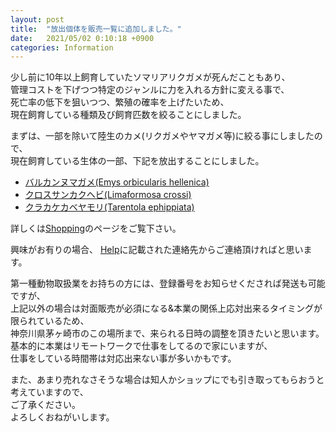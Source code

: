 ```yaml
---
layout: post
title:  "放出個体を販売一覧に追加しました。"
date:   2021/05/02 0:10:18 +0900
categories: Information
---
```


少し前に10年以上飼育していたソマリアリクガメが死んだこともあり、  
管理コストを下げつつ特定のジャンルに力を入れる方針に変える事で、    
死亡率の低下を狙いつつ、繁殖の確率を上げたいため、  
現在飼育している種類及び飼育匹数を絞ることにしました。

まずは、一部を除いて陸生のカメ(リクガメやヤマガメ等)に絞る事にしましたので、  
現在飼育している生体の一部、下記を放出することにしました。

* [バルカンヌマガメ(Emys orbicularis hellenica)](/shopping/creatures/emys-orbicularis-hellenica)
* [クロスサンカクヘビ(Limaformosa crossi)](/shopping/creatures/limaformosa-crossi)
* [クラカケカベヤモリ(Tarentola ephippiata)](/shopping/creatures/tarentola-ephippiata)

詳しくは[Shopping](/shopping/)のページをご覧下さい。

興味がお有りの場合、
[Help](/help/)に記載された連絡先からご連絡頂ければと思います。

第一種動物取扱業をお持ちの方には、登録番号をお知らせくだされば発送も可能ですが、  
上記以外の場合は対面販売が必須になる&本業の関係上応対出来るタイミングが限られているため、  
神奈川県茅ヶ崎市のこの場所まで、来られる日時の調整を頂きたいと思います。  
基本的に本業はリモートワークで仕事をしてるので家にいますが、  
仕事をしている時間帯は対応出来ない事が多いかもです。

また、あまり売れなさそうな場合は知人かショップにでも引き取ってもらおうと考えていますので、  
ご了承ください。  
よろしくおねがいします。
